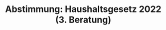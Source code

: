 ---
abstimmung:
  abstimmung: 3
  bundestagssitzung: 42
  datum: 3. Juni 2022
  legislaturperiode: 20
categories:
- Todo
data:
- title: Abstimmungsergebnis 20220603_3.pdf
  url: /res/2025-btw/abstimmungsergebnisse/20220603_3.pdf
- title: Abstimmungsergebnis 20220603_3_xls.xlsx
  url: /res/2025-btw/abstimmungsergebnisse/20220603_3_xls.xlsx
- title: Abstimmungsergebnis 20220603_3_xls.csv
  url: /res/2025-btw/abstimmungsergebnisse_csv/20220603_3_xls.csv
documents:
- local: /res/2025-btw/drucksachen/2001000.pdf
  summary: null
  title: Drucksache 20/1000
  url: https://dserver.bundestag.de/btd/20/010/2001000.pdf
- local: /res/2025-btw/drucksachen/2001002.pdf
  summary: '### Stellungnahme des Bundesrates und Gegenäußerung der Bundesregierung
    zum Entwurf eines Gesetzes über die Feststellung des Bundeshaushaltsplans für
    das Haushaltsjahr 2022


    Der Bundesrat hat in seiner Stellungnahme zum Haushaltsgesetz 2022 diverse Punkte
    zum Entwurf der Bundesregierung kommentiert, darunter die Auswirkungen des Ukraine-Krieges
    auf die Wirtschaft, die Notwendigkeit einer fortlaufenden Klimapolitik, die Unterstützung
    der Bürger und Unternehmen, die Ausgaben für die Bundeswehr und die frühkindliche
    Bildung sowie Maßnahmen zur Unterstützung von Geflüchteten. Die Bundesregierung
    hat auf diese Punkte geantwortet.


    **Kernpunkte und Ziele:**


    * Stellungnahme des Bundesrates zum Haushaltsgesetz 2022

    * Bewertung der wirtschaftlichen Auswirkungen des Ukraine-Krieges

    * Notwendigkeit von  weiteren Maßnahmen zur Klimapolitik

    * Unterstützung für Bürger und Unternehmen

    * Finanzierung der Bundeswehr und der frühkindlichen Bildung

    * Unterstützung von Geflüchteten

    * Antworten der Bundesregierung auf die Stellungnahme des Bundesrates'
  title: Drucksache 20/1002
  url: https://dserver.bundestag.de/btd/20/010/2001002.pdf
- local: /res/2025-btw/drucksachen/2001200.pdf
  summary: '### Gesetzesentwurf der Bundesregierung: Ergänzung zum Bundeshaushalt
    2022


    Dieser Gesetzesentwurf der Bundesregierung ergänzt den Entwurf des Bundeshaushaltsplans
    für 2022, um die Auswirkungen des russischen Angriffskrieges gegen die Ukraine
    zu berücksichtigen.  Er umfasst zusätzliche Maßnahmen zur Abmilderung der Folgen
    des Krieges, insbesondere im Bereich Energiekostenentlastung, Flüchtlingshilfe
    und wirtschaftliche Unterstützung von Unternehmen.



    **Kernpunkte und Ziele:**


    * Anpassung des Bundeshaushaltes an die Folgen des Ukraine-Krieges

    * Entlastung der Bürger*innen durch Senkung der Energiesteuern und weitere Maßnahmen

    * Unterstützung von Geflüchteten aus der Ukraine

    * Hilfen für Unternehmen mit hohen Energiekosten

    * Erhöhung der Netto-Kreditaufnahme'
  title: Drucksache 20/1200
  url: https://dserver.bundestag.de/btd/20/012/2001200.pdf
- local: /res/2025-btw/drucksachen/2001201.pdf
  summary: '### Unterrichtung der Bundesregierung: Stellungnahme des Bundesrates und
    Gegenäußerung der Bundesregierung


    Der Bundesrat hat Stellung zur Ergänzung des Entwurfs eines Gesetzes über die
    Feststellung des Bundeshaushaltsplans 2022 genommen. Die Bundesregierung hat darauf
    geantwortet.


    **Kernpunkte und Ziele:**


    * Stellungnahme zu den Auswirkungen des Ukraine-Krieges auf die wirtschaftliche
    Entwicklung und die öffentlichen Haushalte

    * Forderung nach finanzieller Entlastung von privaten Haushalten und Unternehmen

    * Bewertung der Maßnahmen des Entlastungspakets II

    * Diskussion der Finanzierung des 9-Euro-Tickets

    * Klärung der Kostenbeteiligung von Bund und Ländern bei der Versorgung von Geflüchteten
    aus der Ukraine

    * Einhaltung der Schuldenbremse'
  title: Drucksache 20/1201
  url: https://dserver.bundestag.de/btd/20/012/2001201.pdf
- local: /res/2025-btw/drucksachen/2001602.pdf
  summary: '### Beschlussempfehlung des Haushaltsausschusses


    Der Haushaltsausschuss empfiehlt die Annahme des Entwurfs eines Gesetzes über
    die Feststellung des Bundeshaushaltsplans 2022, Einzelplan 02 (Deutscher Bundestag).  **Kernpunkte
    und Ziele:**  Änderungen am Einzelplan 02, Anpassung der Abschlusssummen.

    '
  title: Drucksache 20/1602
  url: https://dserver.bundestag.de/btd/20/016/2001602.pdf
- local: /res/2025-btw/drucksachen/2001604.pdf
  summary: '### Beschlussempfehlung des Haushaltsausschusses


    Der Haushaltsausschuss empfiehlt die Annahme des Entwurfs eines Gesetzes über
    die Feststellung des Bundeshaushaltsplans für das Haushaltsjahr 2022 (Einzelplan
    04, Geschäftsbereich des Bundeskanzlers und des Bundeskanzleramts).


    **Kernpunkte und Ziele:**


    * Annahme des Einzelplans 04 mit Änderungen

    * Anpassung der Abschlusssummen'
  title: Drucksache 20/1604
  url: https://dserver.bundestag.de/btd/20/016/2001604.pdf
- local: /res/2025-btw/drucksachen/2001605.pdf
  summary: '### Beschlussempfehlung des Haushaltsausschusses: Bundeshaushalt 2022


    Der Haushaltsausschuss empfiehlt die Annahme des Einzelplans 05 des Auswärtigen
    Amts zum Bundeshaushalt 2022 mit Änderungen.


    **Kernpunkte und Ziele:**


    * Annahme des Einzelplans 05 mit Änderungen.

    * Anpassung der Haushaltsansätze in verschiedenen Kapiteln.'
  title: Drucksache 20/1605
  url: https://dserver.bundestag.de/btd/20/016/2001605.pdf
- local: /res/2025-btw/drucksachen/2001606.pdf
  summary: '### Beschlussempfehlung des Haushaltsausschusses


    Der Haushaltsausschuss empfiehlt die Annahme des Entwurfs des Einzelplans 06 des
    Bundesministeriums des Innern und für Heimat zum Bundeshaushaltsplan 2022 mit
    Änderungen.


    **Kernpunkte und Ziele:**


    * Annahme des Einzelplans 06

    * Änderungen an Einzelplan 06

    * Anpassung der Abschlusssummen



    '
  title: Drucksache 20/1606
  url: https://dserver.bundestag.de/btd/20/016/2001606.pdf
- local: /res/2025-btw/drucksachen/2001612.pdf
  summary: '### Beschlussempfehlung des Haushaltsausschusses


    Der Haushaltsausschuss empfiehlt die Annahme des Entwurfs eines Gesetzes über
    die Feststellung des Bundeshaushaltsplans 2022, Einzelplan 12 (Bundesministerium
    für Digitales und Verkehr), mit Änderungen.


    **Kernpunkte und Ziele:**


    * Annahme des Einzelplans 12 mit Änderungen

    * Anpassung der Abschlusssummen

    * Berücksichtigung von Änderungsvorschlägen aus Drucksache 20/1200'
  title: Drucksache 20/1612
  url: https://dserver.bundestag.de/btd/20/016/2001612.pdf
- local: /res/2025-btw/drucksachen/2001614.pdf
  summary: '### Beschlussempfehlung des Haushaltsausschusses


    Der Haushaltsausschuss empfiehlt die Annahme des Entwurfs eines Gesetzes zur Feststellung
    des Bundeshaushaltsplans 2022, Einzelplan 15 (Gesundheitsministerium), mit Ergänzungen
    aus Drucksache 20/1200.


    **Kernpunkte und Ziele:**


    * Annahme des Einzelplans 15 mit Änderungen

    * Ergänzungen des Bundeshaushaltsplans 2022

    * Anpassung der Abschlusssummen'
  title: Drucksache 20/1614
  url: https://dserver.bundestag.de/btd/20/016/2001614.pdf
- local: /res/2025-btw/drucksachen/2001616.pdf
  summary: '### Beschlussempfehlung des Haushaltsausschusses


    Der Haushaltsausschuss empfiehlt die Annahme des Entwurfs eines Gesetzes über
    die Feststellung des Bundeshaushaltsplans 2022, Einzelplan 17 (Bundesministerium
    für Familie, Senioren, Frauen und Jugend), mit Änderungen.


    **Kernpunkte und Ziele:**


    * Annahme des Einzelplans 17 mit Änderungen

    * Berücksichtigung von Änderungen aus Drucksache 20/1200

    * Anpassung der Abschlusssummen'
  title: Drucksache 20/1616
  url: https://dserver.bundestag.de/btd/20/016/2001616.pdf
- local: /res/2025-btw/drucksachen/2001621.pdf
  summary: '### Beschlussempfehlung des Haushaltsausschusses


    Der Haushaltsausschuss empfiehlt die Annahme des Entwurfs eines Gesetzes über
    die Feststellung des Bundeshaushaltsplans 2022, Einzelplan 23 (BMZ).  Die Empfehlung
    beinhaltet Anpassungen des Einzelplans 23, insbesondere zu den Kapiteln Bilaterale
    staatliche Entwicklungszusammenarbeit, Zivilgesellschaftliches, kommunales und
    wirtschaftliches Engagement sowie Europäische Entwicklungszusammenarbeit.


    **Kernpunkte und Ziele:**


    * Annahme des Einzelplans 23 mit Änderungen

    * Anpassung der Haushaltsansätze (BMZ)'
  title: Drucksache 20/1621
  url: https://dserver.bundestag.de/btd/20/016/2001621.pdf
- local: /res/2025-btw/drucksachen/2001623.pdf
  summary: '### Beschlussempfehlung des Haushaltsausschusses


    Der Haushaltsausschuss empfiehlt die Annahme des Entwurfs eines Gesetzes zur Feststellung
    des Bundeshaushaltsplans 2022, Einzelplan 30 (Bundesministerium für Bildung und
    Forschung), mit Änderungen.


    **Kernpunkte und Ziele:**


    * Annahme des Einzelplans 30 mit Änderungen

    * Anpassung der Abschlusssummen

    * Berücksichtigung der Drucksachen 20/1000 und 20/1200'
  title: Drucksache 20/1623
  url: https://dserver.bundestag.de/btd/20/016/2001623.pdf
- local: /res/2025-btw/drucksachen/2001628.pdf
  summary: '### Bericht des Haushaltsausschusses


    Der Haushaltsausschuss des Bundestages berichtet über die Beratung des Gesetzentwurfs
    der Bundesregierung zur Feststellung des Bundeshaushaltsplans für 2022.  Der Bericht
    berücksichtigt auch einen Ergänzungsentwurf, der die Auswirkungen des russischen
    Angriffskrieges gegen die Ukraine abbildet.


    **Kernpunkte und Ziele:**


    * Feststellung des Bundeshaushaltsplans 2022

    * Berücksichtigung der Auswirkungen des Ukraine-Krieges

    * Abmilderung der Folgen des Krieges für Bürger*innen und Unternehmen

    * Unterstützung der Geflüchteten aus der Ukraine

    * Maßnahmen zur Sicherung der Energieversorgung

    * Impulse für die Zukunft durch Investitionen in Infrastruktur, Klima- und Sozialpolitik'
  title: Drucksache 20/1628
  url: https://dserver.bundestag.de/btd/20/016/2001628.pdf
ergebnis:
  AfD:
    enthaltung: 0
    gesamt: 80
    ja: 0
    nein: 72
    nichtabgegeben: 8
    ungueltig: 0
  Bündnis 90/Die Grünen:
    enthaltung: 1
    gesamt: 118
    ja: 111
    nein: 0
    nichtabgegeben: 6
    ungueltig: 0
  CDU/CSU:
    enthaltung: 0
    gesamt: 197
    ja: 0
    nein: 175
    nichtabgegeben: 22
    ungueltig: 0
  Die Linke:
    enthaltung: 0
    gesamt: 39
    ja: 0
    nein: 35
    nichtabgegeben: 4
    ungueltig: 0
  FDP:
    enthaltung: 0
    gesamt: 92
    ja: 89
    nein: 0
    nichtabgegeben: 3
    ungueltig: 0
  Fraktionslos:
    enthaltung: 0
    gesamt: 4
    ja: 1
    nein: 2
    nichtabgegeben: 1
    ungueltig: 0
  SPD:
    enthaltung: 0
    gesamt: 204
    ja: 198
    nein: 0
    nichtabgegeben: 6
    ungueltig: 0
layout: abstimmung
links:
- title: Link zu bundestag.de
  url: https://www.bundestag.de/parlament/plenum/abstimmung/abstimmung?id=781
preview: 'Deutscher Bundestag


  42. Sitzung des Deutschen Bundestages

  am Freitag, 3. Juni 2022


  Endgültiges Ergebnis der Namentlichen Abstimmung Nr. 3


  Gesetzentwurf der Bundesregierung

  Entwurf eines Gesetzes über die Feststellung des Bundeshaushaltsplans für das

  Haushaltsjahr 2022 (Haushaltsgesetz 2022)

  Drs. 20/1000, 20/1002, 20/1200, 20/1201, 20/1602, 20/1604, 20/1605, 20/1606 bis
  20/1612,

  20/1614 bis 20/1616, 20/1621 und 20/1623 bis 20/1628'
tags:
- Todo
title: 'Abstimmung: Haushaltsgesetz 2022 (3. Beratung)'
---